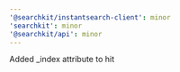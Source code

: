 ```yaml
---
'@searchkit/instantsearch-client': minor
'searchkit': minor
'@searchkit/api': minor
---
```


Added \_index attribute to hit
